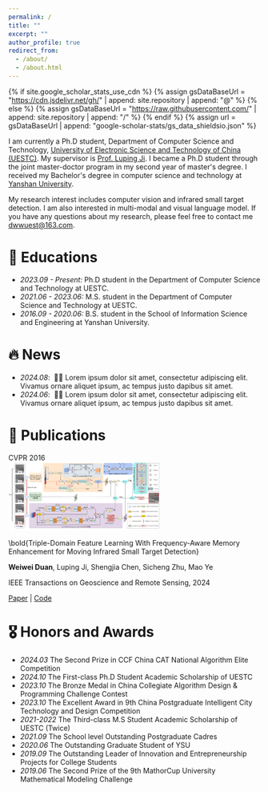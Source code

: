 ```yaml
---
permalink: /
title: ""
excerpt: ""
author_profile: true
redirect_from: 
  - /about/
  - /about.html
---
```


{% if site.google_scholar_stats_use_cdn %}
{% assign gsDataBaseUrl = "https://cdn.jsdelivr.net/gh/" | append: site.repository | append: "@" %}
{% else %}
{% assign gsDataBaseUrl = "https://raw.githubusercontent.com/" | append: site.repository | append: "/" %}
{% endif %}
{% assign url = gsDataBaseUrl | append: "google-scholar-stats/gs_data_shieldsio.json" %}

<span class='anchor' id='about-me'></span>
I am currently a Ph.D student, Department of Computer Science and Technology, <a href='https://en.uestc.edu.cn'>University of Electronic Science and Technology of China (UESTC)</a>. My supervisor is <a href='https://scholar.google.com/citations?user=Uw8zvfIAAAAJ'>Prof. Luping Ji</a>. I became a Ph.D student through the joint master-doctor program in my second year of master's degree. I received my Bachelor's degree in computer science and technology at <a href='https://english.ysu.edu.cn/'>Yanshan University</a>.


My research interest includes computer vision and infrared small target detection. I am also interested in multi-modal and visual language model. If you have any questions about my research, please feel free to contact me <a href=''>dwwuest@163.com</a>.


# 📖 Educations
- *2023.09 - Present:* Ph.D student in the Department of Computer Science and Technology at UESTC. 
- *2021.06 - 2023.06:* M.S. student in the Department of Computer Science and Technology at UESTC. 
- *2016.09 - 2020.06:* B.S. student in the School of Information Science and Engineering at Yanshan University.


# 🔥 News
- *2024.08*: &nbsp;🎉🎉 Lorem ipsum dolor sit amet, consectetur adipiscing elit. Vivamus ornare aliquet ipsum, ac tempus justo dapibus sit amet. 
- *2024.06*: &nbsp;🎉🎉 Lorem ipsum dolor sit amet, consectetur adipiscing elit. Vivamus ornare aliquet ipsum, ac tempus justo dapibus sit amet. 

# 📝 Publications 

<div class='paper-box'><div class='paper-box-image'><div><div class="badge">CVPR 2016</div><img src='images/tridos.png' alt="sym" width="60%"></div></div>
<div class='paper-box-text' markdown="1">

\bold{Triple-Domain Feature Learning With Frequency-Aware Memory Enhancement for Moving Infrared Small Target Detection}

**Weiwei Duan**, Luping Ji, Shengjia Chen, Sicheng Zhu, Mao Ye

IEEE Transactions on Geoscience and Remote Sensing, 2024

[Paper](https://ieeexplore.ieee.org/document/10663463) | [Code](https://github.com/UESTC-nnLab/Tridos)
</div>
</div>


# 🎖 Honors and Awards
- *2024.03* The Second Prize in CCF China CAT National Algorithm Elite Competition 
- *2024.10* The First-class Ph.D Student Academic Scholarship of UESTC
- *2023.10* The Bronze Medal in China Collegiate Algorithm Design & Programming Challenge Contest
- *2023.10* The Excellent Award in 9th China Postgraduate Intelligent City Technology and Design Competition
- *2021-2022* The Third-class M.S Student Academic Scholarship of UESTC (Twice)
- *2021.09* The School level Outstanding Postgraduate Cadres
- *2020.06* The Outstanding Graduate Student of YSU
- *2019.09* The Outstanding Leader of Innovation and Entrepreneurship Projects for College Students
- *2019.06* The Second Prize of the 9th MathorCup University Mathematical Modeling Challenge
